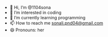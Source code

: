 - 👋 Hi, I’m @1104sona
- 👀 I’m interested in coding
- 🌱 I’m currently learning programming
- 📫 How to reach me sonali.pnd04@gmail.com
- 😄 Pronouns: her


<!---
1104sona/1104sona is a ✨ special ✨ repository because its `README.md` (this file) appears on your GitHub profile.
You can click the Preview link to take a look at your changes.
--->
